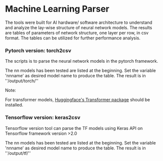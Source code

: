 #  Machine Learning Parser

The tools were built for AI hardware/ software architecture to understand and analyze the lay-wise structure of neural network models. The results are tables of parameters of network structure, one layer per row, in csv format. The tables can be  utilized for further performance analysis. 

### Pytorch version: torch2csv

The scripts is to parse the neural network models in the pytorch framework. 

The nn models has been tested are listed at the beginning.  Set the variable 'nnname' as desired model name to produce the table. The result is in ''/output/torch/''

Note:

For transformer models, [Huggingface's Transformer package](https://github.com/huggingface/transformers) should be installed.



### Tensorflow version: keras2csv

Tensorflow version  tool can parse the TF models using Keras API on Tensorflow framework version >2.0

The nn models has been tested are listed at the beginning.  Set the variable 'nnname' as desired model name to produce the table. The result is in ''/output/tf/''